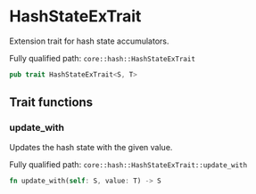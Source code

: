 # HashStateExTrait

Extension trait for hash state accumulators.

Fully qualified path: `core::hash::HashStateExTrait`

```rust
pub trait HashStateExTrait<S, T>
```

## Trait functions

### update_with

Updates the hash state with the given value.

Fully qualified path: `core::hash::HashStateExTrait::update_with`

```rust
fn update_with(self: S, value: T) -> S
```


